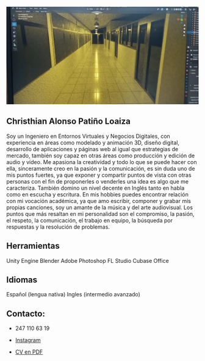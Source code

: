 ![Header Image](https://github.com/loapat/loapat/blob/main/WhatsApp%20Image%202024-10-28%20at%2011.08.19%20PM.png?raw=true)

## Christhian Alonso Patiño Loaiza
Soy un Ingeniero en Entornos Virtuales y Negocios Digitales, con experiencia en áreas como modelado y animación 3D, diseño digital, desarrollo de aplicaciones y páginas web al igual que estrategias de mercado, también soy capaz en otras áreas como producción y edición de audio y video. Me apasiona la creatividad y todo lo que se puede hacer con ella, sinceramente creo en la pasión y la comunicación, es sin duda uno de mis puntos fuertes, ya que exponer y compartir puntos de vista con otras personas con el fin de proponerles o venderles una idea es algo que me caracteriza. También domino un nivel decente en Inglés tanto en habla como en escucha y escritura. En mis hobbies puedes encontrar relación con mi vocación académica, ya que amo escribir, componer y grabar mis propias canciones, soy un amante de la música y del arte audiovisual. Los puntos que más resaltan en mi personalidad son el compromiso, la pasión, el respeto, la comunicación, el trabajo en equipo, la búsqueda por respuestas y la resolución de problemas.

## Herramientas
Unity Engine
Blender
Adobe Photoshop
FL Studio
Cubase
Office

## Idiomas
Español (lengua nativa)
Ingles (intermedio avanzado) 

## Contacto:
- 247 110 63 19
- [Instagram](https://www.instagram.com/chris.loapat/?hl=es)

- [CV en PDF](URL_DEL_ARCHIVO)


